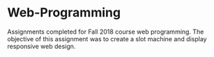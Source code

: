 # Web-Programming
Assignments completed for Fall 2018 course web programming.
The objective of this assignment was to create a slot machine and display responsive web design.
